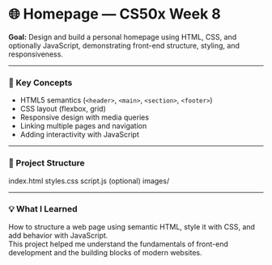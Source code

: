 # 🌐 Homepage — CS50x Week 8

**Goal:** Design and build a personal homepage using HTML, CSS, and optionally JavaScript, demonstrating front-end structure, styling, and responsiveness.

---

### 🧠 Key Concepts
- HTML5 semantics (`<header>`, `<main>`, `<section>`, `<footer>`)
- CSS layout (flexbox, grid)
- Responsive design with media queries
- Linking multiple pages and navigation
- Adding interactivity with JavaScript

---

### 📁 Project Structure
index.html
styles.css
script.js (optional)
images/

---

### 💡 What I Learned
How to structure a web page using semantic HTML, style it with CSS, and add behavior with JavaScript.  
This project helped me understand the fundamentals of front-end development and the building blocks of modern websites.